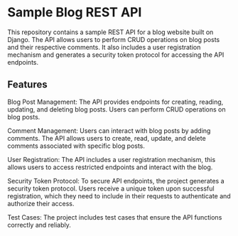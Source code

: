 <h1>Sample Blog REST API</h1>

This repository contains a sample REST API for a blog website built on Django. The API allows users to perform CRUD operations on blog posts and their respective comments. It also includes a user registration mechanism and generates a security token protocol for accessing the API endpoints.

<h2>Features</h2>

Blog Post Management: The API provides endpoints for creating, reading, updating, and deleting blog posts. Users can perform CRUD operations on blog posts.

Comment Management: Users can interact with blog posts by adding comments. The API allows users to create, read, update, and delete comments associated with specific blog posts.

User Registration: The API includes a user registration mechanism, this allows users to access restricted endpoints and interact with the blog.

Security Token Protocol: To secure API endpoints, the project generates a security token protocol. Users receive a unique token upon successful registration, which they need to include in their requests to authenticate and authorize their access.

Test Cases: The project includes test cases that ensure the API functions correctly and reliably.
